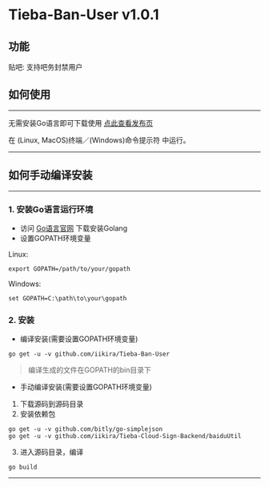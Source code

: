 # Tieba-Ban-User v1.0.1

## 功能

贴吧: 支持吧务封禁用户

## 如何使用
---
无需安装Go语言即可下载使用 [点此查看发布页](https://github.com/iikira/Tieba-Ban-User/releases)

在 (Linux, MacOS)终端／(Windows)命令提示符 中运行。

---

## 如何手动编译安装
---
### 1. 安装Go语言运行环境

* 访问 [Go语言官网](https://golang.org) 下载安装Golang
* 设置GOPATH环境变量

Linux: 
```shell
export GOPATH=/path/to/your/gopath
```
Windows:
```shell
set GOPATH=C:\path\to\your\gopath
```

### 2. 安装

* 编译安装(需要设置GOPATH环境变量)
```shell
go get -u -v github.com/iikira/Tieba-Ban-User
```
> 编译生成的文件在GOPATH的bin目录下

* 手动编译安装(需要设置GOPATH环境变量)

1. 下载源码到源码目录
2. 安装依赖包

```shell
go get -u -v github.com/bitly/go-simplejson
go get -u -v github.com/iikira/Tieba-Cloud-Sign-Backend/baiduUtil
```

3. 进入源码目录，编译

```shell
go build
```
---